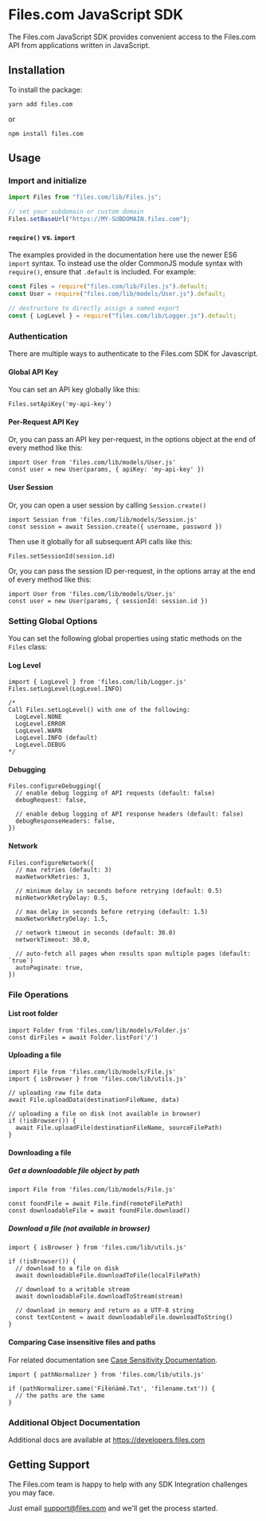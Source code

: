 # Files.com JavaScript SDK

The Files.com JavaScript SDK provides convenient access to the Files.com API from applications written in JavaScript.


## Installation

To install the package:

    yarn add files.com

or

    npm install files.com


## Usage


### Import and initialize

```js
import Files from "files.com/lib/Files.js";

// set your subdomain or custom domain
Files.setBaseUrl("https://MY-SUBDOMAIN.files.com");
```


#### `require()` vs. `import`

The examples provided in the documentation here use the newer ES6 `import` syntax. To
instead use the older CommonJS module syntax with `require()`, ensure that `.default`
is included. For example:

```js
const Files = require("files.com/lib/Files.js").default;
const User = require("files.com/lib/models/User.js").default;

// destructure to directly assign a named export
const { LogLevel } = require("files.com/lib/Logger.js").default;
```


### Authentication

There are multiple ways to authenticate to the Files.com SDK for Javascript.


#### Global API Key

You can set an API key globally like this:

    Files.setApiKey('my-api-key')


#### Per-Request API Key

Or, you can pass an API key per-request, in the options object at the end of every method like this:

    import User from 'files.com/lib/models/User.js'
    const user = new User(params, { apiKey: 'my-api-key' })


#### User Session

Or, you can open a user session by calling `Session.create()`

    import Session from 'files.com/lib/models/Session.js'
    const session = await Session.create({ username, password })

Then use it globally for all subsequent API calls like this:

    Files.setSessionId(session.id)

Or, you can pass the session ID per-request, in the options array at the end of every method like this:

    import User from 'files.com/lib/models/User.js'
    const user = new User(params, { sessionId: session.id })


### Setting Global Options

You can set the following global properties using static methods on the `Files` class:


#### Log Level

    import { LogLevel } from 'files.com/lib/Logger.js'
    Files.setLogLevel(LogLevel.INFO)

    /*
    Call Files.setLogLevel() with one of the following:
      LogLevel.NONE
      LogLevel.ERROR
      LogLevel.WARN
      LogLevel.INFO (default)
      LogLevel.DEBUG
    */


#### Debugging

    Files.configureDebugging({
      // enable debug logging of API requests (default: false)
      debugRequest: false,

      // enable debug logging of API response headers (default: false)
      debugResponseHeaders: false,
    })


#### Network

    Files.configureNetwork({
      // max retries (default: 3)
      maxNetworkRetries: 3,

      // minimum delay in seconds before retrying (default: 0.5)
      minNetworkRetryDelay: 0.5,

      // max delay in seconds before retrying (default: 1.5)
      maxNetworkRetryDelay: 1.5,

      // network timeout in seconds (default: 30.0)
      networkTimeout: 30.0,

      // auto-fetch all pages when results span multiple pages (default: `true`)
      autoPaginate: true,
    })


### File Operations


#### List root folder

    import Folder from 'files.com/lib/models/Folder.js'
    const dirFiles = await Folder.listFor('/')


#### Uploading a file

    import File from 'files.com/lib/models/File.js'
    import { isBrowser } from 'files.com/lib/utils.js'

    // uploading raw file data
    await File.uploadData(destinationFileName, data)

    // uploading a file on disk (not available in browser)
    if (!isBrowser()) {
      await File.uploadFile(destinationFileName, sourceFilePath)
    }


#### Downloading a file

##### Get a downloadable file object by path

    import File from 'files.com/lib/models/File.js'

    const foundFile = await File.find(remoteFilePath)
    const downloadableFile = await foundFile.download()


##### Download a file (not available in browser)

    import { isBrowser } from 'files.com/lib/utils.js'

    if (!isBrowser()) {
      // download to a file on disk
      await downloadableFile.downloadToFile(localFilePath)

      // download to a writable stream
      await downloadableFile.downloadToStream(stream)

      // download in memory and return as a UTF-8 string
      const textContent = await downloadableFile.downloadToString()
    }


#### Comparing Case insensitive files and paths

For related documentation see [Case Sensitivity Documentation](https://www.files.com/docs/files-and-folders/file-system-semantics/case-sensitivity).

    import { pathNormalizer } from 'files.com/lib/utils.js'

    if (pathNormalizer.same('Fïłèńämê.Txt', 'filename.txt')) {
      // the paths are the same
    }


### Additional Object Documentation

Additional docs are available at <https://developers.files.com>


## Getting Support

The Files.com team is happy to help with any SDK Integration challenges you may face.

Just email <support@files.com> and we'll get the process started.
